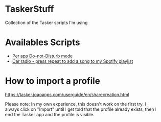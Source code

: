 # TaskerStuff
Collection of the Tasker scripts I'm using



# Availables Scripts

- [Per app Do-not-Disturb mode](./01_Per_app_DoNotDisturb_README.md)
- [Car radio - press repeat to add a song to my Spotify playlist](./02_Car_Radio_add_song_to_Spotify_playlist_README.md)

# How to import a profile
https://tasker.joaoapps.com/userguide/en/sharecreation.html 

Please note: In my own experience, this doesn't work on the first try. I always click on "Import" until I get told that the profile already exists, then I end the Tasker app and the profile is visible. 
